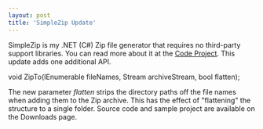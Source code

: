 ```yaml
---
layout: post
title: 'SimpleZip Update'
---
```

SimpleZip is my .NET (C#) Zip file generator that requires no third-party support libraries. You can read more about it at the [Code Project](http://www.codeproject.com/KB/cs/SimpleZip.aspx). This update adds one additional API.

void ZipTo(IEnumerable<string> fileNames, Stream archiveStream, bool flatten);   

The new parameter _flatten_ strips the directory paths off the file names when adding them to the Zip archive. This has the effect of "flattening" the structure to a single folder. Source code and sample project are available on the Downloads page.
